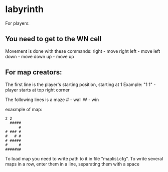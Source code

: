 # labyrinth

For players:

You need to get to the WN cell
---

Movement is done with these commands:
  right - move right
  left  - move left
  down  - move down
  up    - move up

For map creators:
---

The first line is the player's starting position, starting at 1
Example: "1 1" - player starts at top right corner 

The following lines is a maze
  \# - wall
  W - win

exaxmple of map:
```
2 2
  #####
      #
# ### #
#   # #
# #####
#     #
#####W#
```

To load map you need to write path to it in file "maplist.cfg".
To write several maps in a row, enter them in a line, separating them with a space
